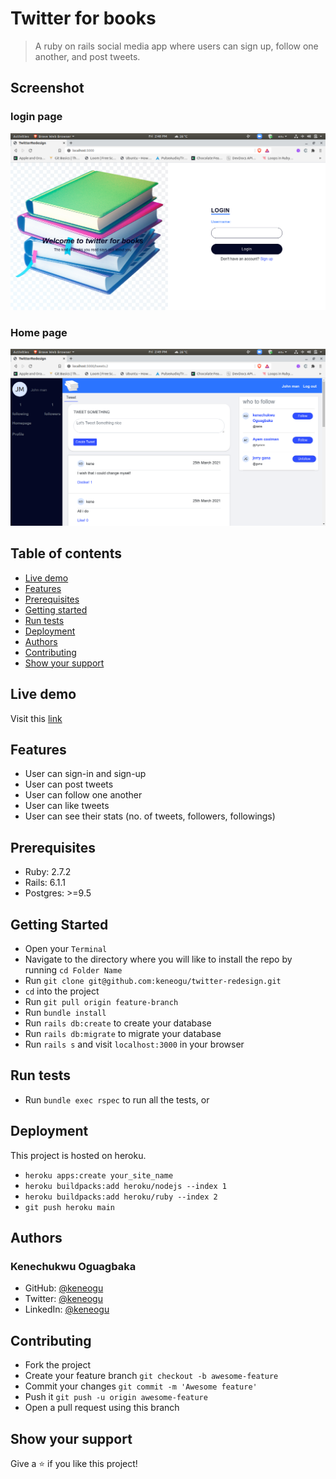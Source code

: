# Twitter for books

> A ruby on rails social media app where users can sign up, follow one another,
> and post tweets.

## Screenshot

### login page
![App screenshot](app/assets/images/login.png)

### Home page
![App screenshot](app/assets/images/homepage.png)

## Table of contents

- [Live demo](#live-demo)
- [Features](#features)
- [Prerequisites](#prerequisites)
- [Getting started](#getting-started)
- [Run tests](#run-tests)
- [Deployment](#deployment)
- [Authors](#authors)
- [Contributing](#contributing)
- [Show your support](#show-your-support)

## Live demo

Visit this [link](https://intense-earth-31445.herokuapp.com/)

## Features

- User can sign-in and sign-up
- User can post tweets
- User can follow one another
- User can like tweets
- User can see their stats (no. of tweets, followers, followings)

## Prerequisites

- Ruby: 2.7.2
- Rails: 6.1.1
- Postgres: >=9.5

## Getting Started

- Open your `Terminal`
- Navigate to the directory where you will like to install the repo by running `cd Folder Name`
- Run `git clone git@github.com:keneogu/twitter-redesign.git`
- `cd` into the project
- Run `git pull origin feature-branch`
- Run `bundle install`
- Run `rails db:create` to create your database
- Run `rails db:migrate` to migrate your database
- Run `rails s` and visit `localhost:3000` in your browser

## Run tests

- Run `bundle exec rspec` to run all the tests, or

## Deployment

This project is hosted on heroku.

- `heroku apps:create your_site_name`
- `heroku buildpacks:add heroku/nodejs --index 1`
- `heroku buildpacks:add heroku/ruby --index 2`
- `git push heroku main`

## Authors

### Kenechukwu Oguagbaka

- GitHub: [@keneogu](https://github.com/keneogu)
- Twitter: [@keneogu](https://twitter.com/keneogu)
- LinkedIn: [@keneogu](https://www.linkedin.com/in/kene-ogu/)

## Contributing

- Fork the project
- Create your feature branch `git checkout -b awesome-feature`
- Commit your changes `git commit -m 'Awesome feature'`
- Push it `git push -u origin awesome-feature`
- Open a pull request using this branch

## Show your support

Give a ⭐️ if you like this project!
